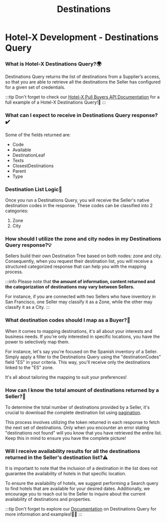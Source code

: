 ﻿---
title: Destinations
sidebar_position: 2
---

# Hotel-X Development - Destinations Query

### What is Hotel-X Destinations Query?🌍
Destinations Query returns the list of destinations from a Supplier’s access, so that you are able to retrieve all the destinations the Seller has configured for a given set of credentials.

:::tip
Don't forget to check our [Hotel-X Pull Buyers API Documentation](/docs/apis/for-buyers/hotel-x-pull-buyers-api/content/destinations#requests-examples) for a full example of a Hotel-X Destinations Query!🚀
:::

### What can I expect to receive in Destinations Query response?✔️

Some of the fields returned are:
  - Code
  - Available
  - DestinationLeaf
  - Texts
  - ClosestDestinations
  - Parent
  - Type

### Destination List Logic🔎
Once you run a Destinations Query, you will receive the Seller's native destination codes in the response. These codes can be classified into 2 categories:

1. Zone
2. City


### How should I utilize the zone and city nodes in my Destinations Query response?💡
Sellers build their own Destination Tree based on both nodes: zone and city. Consequently, when you request their destination list, you will receive a structured categorized response that can help you with the mapping process.

:::info
Please note that **the amount of information, content returned and the categorization of destinations may vary between Sellers.**

For instance, if you are connected with two Sellers who have inventory in San Francisco, one Seller may classify it as a Zone, while the other may classify it as a City.
:::

### What destination codes should I map as a Buyer?📑
When it comes to mapping destinations, it's all about your interests and business needs. If you're only interested in specific locations, you have the power to selectively map them.

For instance, let's say you're focused on the Spanish inventory of a Seller. Simply apply a filter to the Destinations Query using the "destinationCodes" field "ES" in your criteria. This way, you'll receive only the destinations linked to the "ES" zone.

It's all about tailoring the mapping to suit your preferences!

### How can I know the total amount of destinations returned by a Seller?🔢
To determine the total number of destinations provided by a Seller, it's crucial to download the complete destination list using [pagination](/kb/our-products/are-you-a-buyer/our-methods/static-content/faqs/token-based-pagination-hotel-room-destinations).

This process involves utilizing the token returned in each response to fetch the next set of destinations. Only when you encounter an error stating "destinations not found" will you know that you have retrieved the entire list. Keep this in mind to ensure you have the complete picture!

### Will I receive availability results for all the destinations returned in the Seller's destination list?⚠️
It is important to note that the inclusion of a destination in the list does not guarantee the availability of hotels in that specific location.

To ensure the availability of hotels, we suggest performing a Search query to find hotels that are available for your desired dates. Additionally, we encourage you to reach out to the Seller to inquire about the current availability of destinations and properties.

 
:::tip
Don't forget to explore our [Documentation](/docs/apis/for-buyers/hotel-x-pull-buyers-api/content/destinations) on Destinations Query for more information and examples!🚀🌟
:::
